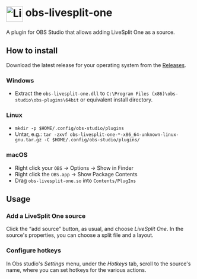# <img src="https://raw.githubusercontent.com/LiveSplit/LiveSplit/master/LiveSplit/Resources/Icon.png" alt="LiveSplit" height="42" width="45" align="top"/> obs-livesplit-one

A plugin for OBS Studio that allows adding LiveSplit One as a source.

## How to install

Download the latest release for your operating system from the
[Releases](https://github.com/CryZe/obs-livesplit-one/releases).

### Windows

- Extract the `obs-livesplit-one.dll` to `C:\Program Files
(x86)\obs-studio\obs-plugins\64bit` or equivalent install directory.

### Linux

- `mkdir -p $HOME/.config/obs-studio/plugins`
- Untar, e.g.: `tar -zxvf obs-livesplit-one-*-x86_64-unknown-linux-gnu.tar.gz -C $HOME/.config/obs-studio/plugins/`

### macOS

- Right click your `OBS` -> Options -> Show in Finder
- Right click the `OBS.app` -> Show Package Contents
- Drag `obs-livesplit-one.so` into `Contents/PlugIns`

## Usage

### Add a LiveSplit One source

Click the “add source” button, as usual, and choose _LiveSplit One_. In the source's
properties, you can choose a split file and a layout.

### Configure hotkeys

In Obs studio's _Settings_ menu, under the _Hotkeys_ tab, scroll to the source's name,
where you can set hotkeys for the various actions.
